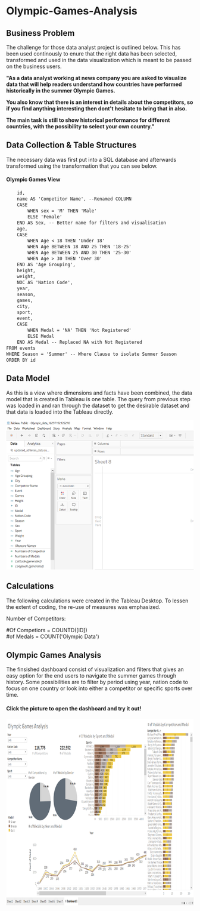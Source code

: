 # Olympic-Games-Analysis


## Business Problem
The challenge for those data analyst project is outlined below. This has been used continously to enure that the right data has been selected, transformed and used in the data visualization which is meant to be passed on the business users.

**"As a data analyst working at news company you are asked to visualize data that will help readers understand how countries have performed historically in the summer Olympic Games.**

**You also know that there is an interest in details about the competitors, so if you find anything interesting then dont't hesitate to bring that in also.**

**The main task is still to show historical performance for different countries, with the possibility to select your own country."**

## Data Collection & Table Structures
The necessary data was first put into a SQL database and afterwards transformed using the transformation that you can see below.

#### Olympic Games View

```SELECT
	id,
	name AS 'Competitor Name', --Renamed COLUMN
	CASE
		WHEN sex = 'M' THEN 'Male'
		ELSE 'Female'
	END AS Sex, -- Better name for filters and visualisation
	age,
	CASE
		WHEN Age < 18 THEN 'Under 18'
		WHEN Age BETWEEN 18 AND 25 THEN '18-25'
		WHEN Age BETWEEN 25 AND 30 THEN '25-30'
		WHEN Age > 30 THEN 'Over 30'
	END AS 'Age Grouping',
	height,
	weight,
	NOC AS 'Nation Code',
	year,
	season,
	games,
	city,
	sport,
	event,
	CASE 
		WHEN Medal = 'NA' THEN 'Not Registered' 
		ELSE Medal 
	END AS Medal -- Replaced NA with Not Registered
FROM events
WHERE Season = 'Summer' -- Where Clause to isolate Summer Season
ORDER BY id
```

## Data Model
As this is a view where dimensions and facts have been combined, the data model that is created in Tableau is one table. The query from previous step was loaded in and ran through the dataset to get the desirable dataset and that data is loaded into the Tableau directly.

<img src= "pics/pic1.png" width="600" height="400" />

## Calculations
The following calculations were created in the Tableau Desktop. To lessen the extent of coding, the re-use of measures was emphasized.

Number of Competitors:

#Of Competiors = COUNTD([ID]) <br>
#of Medals = COUNT('Olympic Data')

## Olympic Games Analysis
The finsished dashboard consist of visualization and filters that gives an easy option for the end users to navigate the summer games through history. Some possibilities are to filter by period using year, nation code to focus on one country or look into either a competitor or specific sports over time.

#### **Click the picture to open the dashboard and try it out!**

<a href="https://public.tableau.com/views/Olympic_data_16297192126210/Dashboard1?:language=en-US&:display_count=n&:origin=viz_share_link">
  <img src="pics/Pic 2.png" alt="Olympic Dashboard" width="800" height="500" />
</a>
